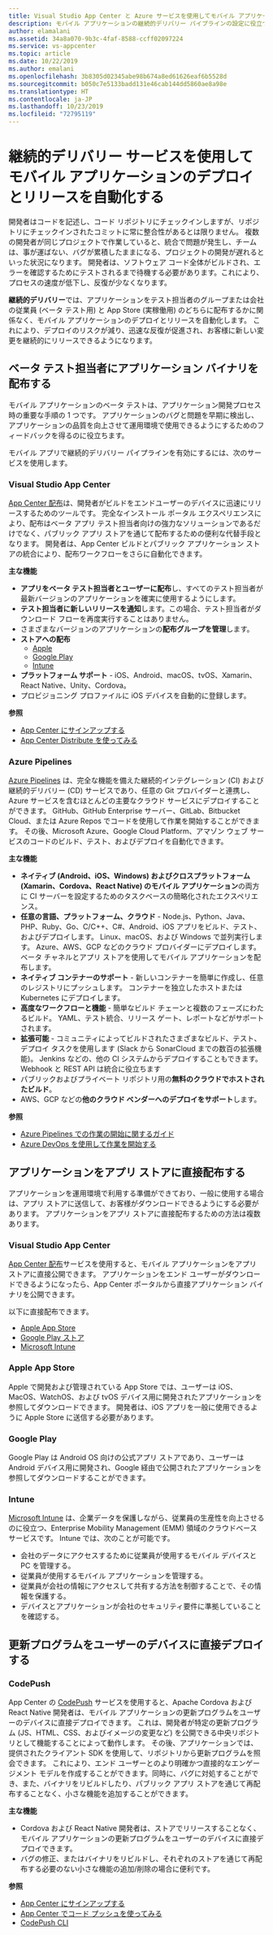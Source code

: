 ```yaml
---
title: Visual Studio App Center と Azure サービスを使用してモバイル アプリケーションのデプロイとリリースを自動化する
description: モバイル アプリケーションの継続的デリバリー パイプラインの設定に役立つ、App Center などのサービスについて学習します。
author: elamalani
ms.assetid: 34a8a070-9b3c-4faf-8588-ccff02097224
ms.service: vs-appcenter
ms.topic: article
ms.date: 10/22/2019
ms.author: emalani
ms.openlocfilehash: 3b8305d02345abe98b674a8ed61626eaf6b5528d
ms.sourcegitcommit: b050c7e5133badd131e46cab144dd5860ae8a98e
ms.translationtype: HT
ms.contentlocale: ja-JP
ms.lasthandoff: 10/23/2019
ms.locfileid: "72795119"
---
```

# <a name="automate-the-deployment-and-release-of-your-mobile-applications-with-continuous-delivery-services"></a>継続的デリバリー サービスを使用してモバイル アプリケーションのデプロイとリリースを自動化する

開発者はコードを記述し、コード リポジトリにチェックインしますが、リポジトリにチェックインされたコミットに常に整合性があるとは限りません。 複数の開発者が同じプロジェクトで作業していると、統合で問題が発生し、チームは、事が運ばない、バグが累積したままになる、プロジェクトの開発が遅れるといった状況になります。 開発者は、ソフトウェア コード全体がビルドされ、エラーを確認するためにテストされるまで待機する必要があります。これにより、プロセスの速度が低下し、反復が少なくなります。

**継続的デリバリー**では、アプリケーションをテスト担当者のグループまたは会社の従業員 (ベータ テスト用) と App Store (実稼働用) のどちらに配布するかに関係なく、モバイル アプリケーションのデプロイとリリースを自動化します。 これにより、デプロイのリスクが減り、迅速な反復が促進され、お客様に新しい変更を継続的にリリースできるようになります。

## <a name="distribute-application-binaries-to-beta-testers"></a>ベータ テスト担当者にアプリケーション バイナリを配布する
モバイル アプリケーションのベータ テストは、アプリケーション開発プロセス時の重要な手順の 1 つです。 アプリケーションのバグと問題を早期に検出し、アプリケーションの品質を向上させて運用環境で使用できるようにするためのフィードバックを得るのに役立ちます。

モバイル アプリで継続的デリバリー パイプラインを有効にするには、次のサービスを使用します。

### <a name="visual-studio-app-center"></a>Visual Studio App Center
[App Center 配布](/appcenter/distribution/)は、開発者がビルドをエンドユーザーのデバイスに迅速にリリースするためのツールです。 完全なインストール ポータル エクスペリエンスにより、配布はベータ アプリ テスト担当者向けの強力なソリューションであるだけでなく、パブリック アプリ ストアを通じて配布するための便利な代替手段となります。 開発者は、App Center ビルドとパブリック アプリケーション ストアの統合により、配布ワークフローをさらに自動化できます。

**主な機能**
- **アプリをベータ テスト担当者とユーザーに配布**し、すべてのテスト担当者が最新バージョンのアプリケーションを確実に使用するようにします。
- **テスト担当者に新しいリリースを通知**します。この場合、テスト担当者がダウンロード フローを再度実行することはありません。
- さまざまなバージョンのアプリケーションの**配布グループを管理**します。
- **ストアへの配布** 
    - [Apple](/appcenter/distribution/stores/apple)
    - [Google Play](/appcenter/distribution/stores/googleplay)
    - [Intune](/appcenter/distribution/stores/intune)
- **プラットフォーム サポート** - iOS、Android、macOS、tvOS、Xamarin、React Native、Unity、Cordova。
- プロビジョニング プロファイルに iOS デバイスを自動的に登録します。

**参照**
- [App Center にサインアップする](https://appcenter.ms/signup?utm_source=Mobile%20Development%20Docs&utm_medium=Azure&utm_campaign=New%20azure%20docs)
- [App Center Distribute を使ってみる](/appcenter/build/)

### <a name="azure-pipelines"></a>Azure Pipelines

[Azure Pipelines](https://azure.microsoft.com/services/devops/pipelines/) は、完全な機能を備えた継続的インテグレーション (CI) および継続的デリバリー (CD) サービスであり、任意の Git プロバイダーと連携し、Azure サービスを含むほとんどの主要なクラウド サービスにデプロイすることができます。 GitHub、GitHub Enterprise サーバー、GitLab、Bitbucket Cloud、または Azure Repos でコードを使用して作業を開始することができます。 その後、Microsoft Azure、Google Cloud Platform、アマゾン ウェブ サービスのコードのビルド、テスト、およびデプロイを自動化できます。

**主な機能**
- **ネイティブ (Android、iOS、Windows) およびクロスプラットフォーム (Xamarin、Cordova、React Native) のモバイル アプリケーション**の両方に CI サーバーを設定するためのタスクベースの簡略化されたエクスペリエンス。
- **任意の言語、プラットフォーム、クラウド** - Node.js、Python、Java、PHP、Ruby、Go、C/C++、C#、Android、iOS アプリをビルド、テスト、およびデプロイします。 Linux、macOS、および Windows で並列実行します。 Azure、AWS、GCP などのクラウド プロバイダーにデプロイします。 ベータ チャネルとアプリ ストアを使用してモバイル アプリケーションを配布します。
- **ネイティブ コンテナーのサポート** - 新しいコンテナーを簡単に作成し、任意のレジストリにプッシュします。 コンテナーを独立したホストまたは Kubernetes にデプロイします。
- **高度なワークフローと機能** - 簡単なビルド チェーンと複数のフェーズにわたるビルド。 YAML、テスト統合、リリース ゲート、レポートなどがサポートされます。
- **拡張可能** - コミュニティによってビルドされたさまざまなビルド、テスト、デプロイ タスクを使用します (Slack から SonarCloud までの数百の拡張機能)。 Jenkins などの、他の CI システムからデプロイすることもできます。 Webhook と REST API は統合に役立ちます
- パブリックおよびプライベート リポジトリ用の**無料のクラウドでホストされたビルド**。
- AWS、GCP などの**他のクラウド ベンダーへのデプロイをサポート**します。

**参照**
- [Azure Pipelines での作業の開始に関するガイド](/azure/devops/pipelines/get-started/pipelines-get-started?view=azure-devops)
- [Azure DevOps を使用して作業を開始する](https://app.vsaex.visualstudio.com/signup/) 
  
## <a name="distribute-your-application-directly-to-app-stores"></a>アプリケーションをアプリ ストアに直接配布する
アプリケーションを運用環境で利用する準備ができており、一般に使用する場合は、アプリ ストアに送信して、お客様がダウンロードできるようにする必要があります。 アプリケーションをアプリ ストアに直接配布するための方法は複数あります。 

### <a name="visual-studio-app-center"></a>Visual Studio App Center
[App Center 配布](/appcenter/distribution/stores/)サービスを使用すると、モバイル アプリケーションをアプリ ストアに直接公開できます。 アプリケーションをエンド ユーザーがダウンロードできるようになったら、App Center ポータルから直接アプリケーション バイナリを公開できます。  

以下に直接配布できます。
- [Apple App Store](/appcenter/distribution/stores/apple)
- [Google Play ストア](/appcenter/distribution/stores/googleplay)
- [Microsoft Intune](/appcenter/distribution/stores/intune)
    
### <a name="apple-app-store"></a>Apple App Store
Apple で開発および管理されている App Store では、ユーザーは iOS、MacOS、WatchOS、および tvOS デバイス用に開発されたアプリケーションを参照してダウンロードできます。 開発者は、iOS アプリを一般に使用できるように Apple Store に送信する必要があります。

### <a name="google-play"></a>Google Play

Google Play は Android OS 向けの公式アプリ ストアであり、ユーザーは Android デバイス用に開発され、Google 経由で公開されたアプリケーションを参照してダウンロードすることができます。

### <a name="intune"></a>Intune

[Microsoft Intune](/intune/app-management) は、企業データを保護しながら、従業員の生産性を向上させるのに役立つ、Enterprise Mobility Management (EMM) 領域のクラウドベース サービスです。 Intune では、次のことが可能です。 
- 会社のデータにアクセスするために従業員が使用するモバイル デバイスと PC を管理する。
- 従業員が使用するモバイル アプリケーションを管理する。
- 従業員が会社の情報にアクセスして共有する方法を制御することで、その情報を保護する。
- デバイスとアプリケーションが会社のセキュリティ要件に準拠していることを確認する。
    
## <a name="deploy-updates-directly-to-users-devices"></a>更新プログラムをユーザーのデバイスに直接デプロイする

### <a name="codepush"></a>CodePush
App Center の [CodePush](/appcenter/distribution/codepush/) サービスを使用すると、Apache Cordova および React Native 開発者は、モバイル アプリケーションの更新プログラムをユーザーのデバイスに直接デプロイできます。 これは、開発者が特定の更新プログラム (JS、HTML、CSS、およびイメージの変更など) を公開できる中央リポジトリとして機能することによって動作します。 その後、アプリケーションでは、提供されたクライアント SDK を使用して、リポジトリから更新プログラムを照会できます。 これにより、エンド ユーザーとのより明確かつ直接的なエンゲージメント モデルを作成することができます。同時に、バグに対処することができ、また、バイナリをリビルドしたり、パブリック アプリ ストアを通じて再配布することなく、小さな機能を追加することができます。

**主な機能**
- Cordova および React Native 開発者は、ストアでリリースすることなく、モバイル アプリケーションの更新プログラムをユーザーのデバイスに直接デプロイできます。
- バグの修正、またはバイナリをリビルドし、それぞれのストアを通じて再配布する必要のない小さな機能の追加/削除の場合に便利です。

**参照**
- [App Center にサインアップする](https://appcenter.ms/signup?utm_source=Mobile%20Development%20Docs&utm_medium=Azure&utm_campaign=New%20azure%20docs)
- [App Center でコード プッシュを使ってみる](/appcenter/distribution/codepush/)
- [CodePush CLI](/appcenter/distribution/codepush/cli)